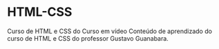# HTML-CSS
Curso de HTML e CSS do Curso em vídeo
Conteúdo de aprendizado do curso de HTML e CSS do professor Gustavo Guanabara. 
